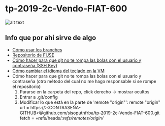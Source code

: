 # tp-2019-2c-Vendo-FIAT-600

![alt text](https://i.ibb.co/J2By3Hq/tp-operativos.png)

## Info que por ahí sirve de algo
* [Cómo usar los branches](docs/branches.md)
* [Repositorio de FUSE](https://github.com/libfuse/libfuse)
* [Cómo hacer para que git no te rompa las bolas con el usuario y contraseña (SSH Key)](https://help.github.com/en/enterprise/2.15/user/articles/generating-a-new-ssh-key-and-adding-it-to-the-ssh-agent)
* [Cómo cambiar el idioma del teclado en la VM](https://www.youtube.com/watch?v=aNvKk_RN2Cc)
* Cómo hacer para que git no te rompa las bolas con el usuario y contraseña (otro método del cual no me hago responsable si se rompe el repositorio)
  1. Pararse en la carpeta del repo, click derecho -> mostrar ocultos
  2. Entrar a .git/config
  3. Modificar lo que está en la parte de 'remote "origin"':
  remote "origin"
	  url = https://<USUARIO-GITHUB>:<CONTRASEÑA-GITHUB>@github.com/sisoputnfrba/tp-2019-2c-Vendo-FIAT-600.git
	  fetch = +refs/heads/*:refs/remotes/origin/*
